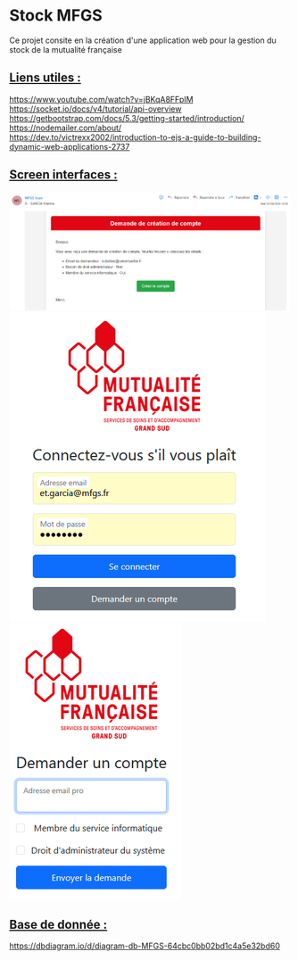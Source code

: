 Stock MFGS
======

Ce projet consite en la création d'une application web 
pour la gestion du stock de la mutualité française

## <u>Liens utiles :</u>

https://www.youtube.com/watch?v=jBKqA8FFpIM <br>
https://socket.io/docs/v4/tutorial/api-overview <br>
https://getbootstrap.com/docs/5.3/getting-started/introduction/ <br>
https://nodemailer.com/about/ <br>
https://dev.to/victrexx2002/introduction-to-ejs-a-guide-to-building-dynamic-web-applications-2737 <br>

## <u>Screen interfaces :</u>
![img.png](img.png)
![img_1.png](img_1.png)
![img_2.png](img_2.png)
## <u>Base de donnée :</u>

https://dbdiagram.io/d/diagram-db-MFGS-64cbc0bb02bd1c4a5e32bd60
